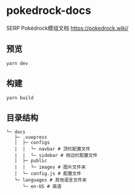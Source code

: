 # pokedrock-docs
SERP Pokédrock模组文档
<https://pokedrock.wiki/>

## 预览
```shell
yarn dev
```

## 构建
``` shell
yarn build
```

## 目录结构
```
└─ docs
   ├─ .vuepress
   |  ├─ configs
   |  |  └─ navbar # 顶栏配置文件
   |  |  └─ sidebar # 侧边栏配置文件
   |  ├─ public
   |  |  └─ images # 图片文件夹
   |  └─ config.js # 配置文件
   └─ languages # 其他语言文件夹
      └─ en-US # 英语
```
